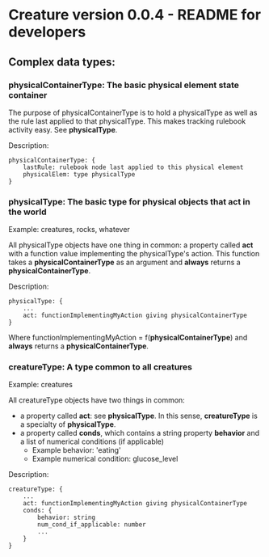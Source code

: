 # Creature version 0.0.4 - README for developers

## Complex data types:
### **physicalContainerType**: The basic physical element state container

The purpose of physicalContainerType is to hold a physicalType as well as the rule last applied to that physicalType. This makes tracking rulebook activity easy. See **physicalType**.

Description:

    physicalContainerType: {
        lastRule: rulebook node last applied to this physical element
        physicalElem: type physicalType
    }

### **physicalType**: The basic type for physical objects that act in the world

Example: creatures, rocks, whatever

All physicalType objects have one thing in common: a property called **act** with a function value implementing the physicalType's action. This function takes a **physicalContainerType** as an argument and **always** returns a **physicalContainerType**.

Description:

    physicalType: {
        ...
        act: functionImplementingMyAction giving physicalContainerType
    }

Where functionImplementingMyAction = f(**physicalContainerType**) and **always** returns a **physicalContainerType**.

### **creatureType**: A type common to all creatures

Example: creatures

All creatureType objects have two things in common: 

* a property called **act**: see **physicalType**. In this sense, **creatureType** is a specialty of **physicalType**.
* a property called **conds**, which contains a string property **behavior** and a list of numerical conditions (if applicable)
    * Example behavior: 'eating'
    * Example numerical condition: glucose_level

Description: 

    creatureType: {
        ...
        act: functionImplementingMyAction giving physicalContainerType
        conds: {
            behavior: string
            num_cond_if_applicable: number
            ...
        }
    }
